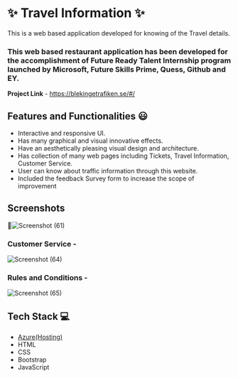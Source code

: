 # ✨ Travel Information  ✨

This is a web based application developed for knowing of the Travel details.

### This web based restaurant application has been developed for the accomplishment of Future Ready Talent Internship program launched by Microsoft, Future Skills Prime, Quess, Github and EY.


**Project Link** - https://blekingetrafiken.se/#/

## Features and Functionalities 😃

- Interactive and responsive UI.
- Has many graphical and visual innovative effects.
- Have an aesthetically pleasing visual design and architecture.
- Has collection of many web pages including Tickets, Travel Information, Customer Service.
- User can know about traffic information through this website.
- Included the feedback Survey form to increase the scope of improvement 

## Screenshots

 📸![Screenshot (61)](https://user-images.githubusercontent.com/112278621/187458132-a4513aab-9a24-4516-9400-8d48bf808bcc.png)



   

### Customer Service -



![Screenshot (64)](https://user-images.githubusercontent.com/112278621/187459384-f926f62e-89d5-495f-ac5d-df961674031e.png)



### Rules and Conditions -


![Screenshot (65)](https://user-images.githubusercontent.com/112278621/187460017-6855ce63-3498-41ff-bf53-137b962090a8.png)



## Tech Stack 💻

- [Azure(Hosting)](https://azure.microsoft.com/en-in/features/azure-portal/)
- HTML
- CSS
- Bootstrap
- JavaScript

